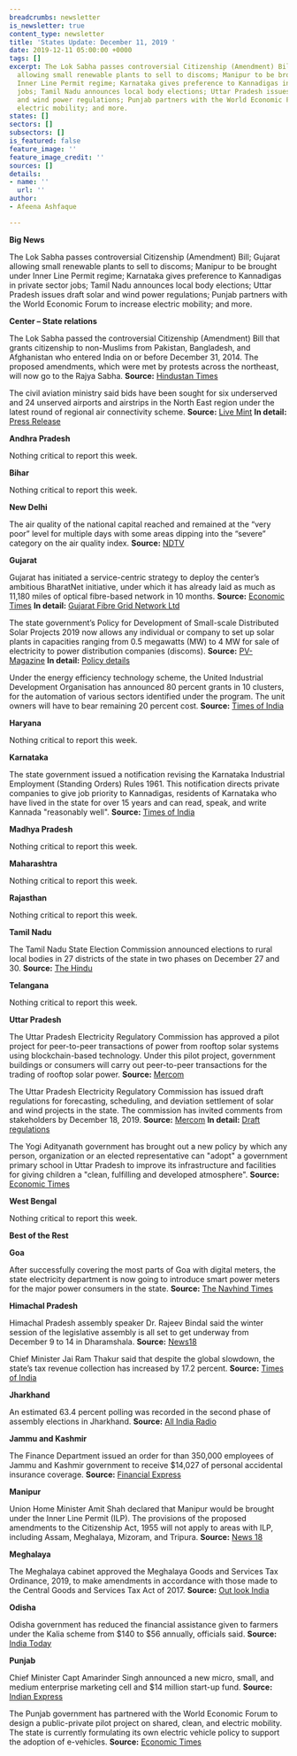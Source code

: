 ```yaml
---
breadcrumbs: newsletter
is_newsletter: true
content_type: newsletter
title: 'States Update: December 11, 2019 '
date: 2019-12-11 05:00:00 +0000
tags: []
excerpt: The Lok Sabha passes controversial Citizenship (Amendment) Bill; Gujarat
  allowing small renewable plants to sell to discoms; Manipur to be brought under
  Inner Line Permit regime; Karnataka gives preference to Kannadigas in private sector
  jobs; Tamil Nadu announces local body elections; Uttar Pradesh issues draft solar
  and wind power regulations; Punjab partners with the World Economic Forum to increase
  electric mobility; and more.
states: []
sectors: []
subsectors: []
is_featured: false
feature_image: ''
feature_image_credit: ''
sources: []
details:
- name: ''
  url: ''
author:
- Afeena Ashfaque

---
```

**Big News**

The Lok Sabha passes controversial Citizenship (Amendment) Bill; Gujarat allowing small renewable plants to sell to discoms; Manipur to be brought under Inner Line Permit regime; Karnataka gives preference to Kannadigas in private sector jobs; Tamil Nadu announces local body elections; Uttar Pradesh issues draft solar and wind power regulations; Punjab partners with the World Economic Forum to increase electric mobility; and more.

**Center – State relations**

The Lok Sabha passed the controversial Citizenship (Amendment) Bill that grants citizenship to non-Muslims from Pakistan, Bangladesh, and Afghanistan who entered India on or before December 31, 2014. The proposed amendments, which were met by protests across the northeast, will now go to the Rajya Sabha. **Source:** [Hindustan Times](https://www.hindustantimes.com/india-news/citizenship-bill-clears-lok-sabha-after-fierce-rights-debate/story-iW8bp1uexLNaStZvhwqwFN.html?utm_source=Unknown+List&utm_campaign=01742b31f8-EMAIL_CAMPAIGN_2019_09_30_02_41_COPY_01&utm_medium=email&utm_term=0_-01742b31f8-)

The civil aviation ministry said bids have been sought for six underserved and 24 unserved airports and airstrips in the North East region under the latest round of regional air connectivity scheme. **Source:** [Live Mint](https://www.livemint.com/news/india/udan-4-0-30-airports-airstrips-up-for-bidding-in-north-east-region-11575633665953.html) **In detail:** [Press Release](https://pib.gov.in/Pressreleaseshare.aspx?PRID=1595274)

**Andhra Pradesh**

Nothing critical to report this week.

**Bihar**

Nothing critical to report this week.

**New Delhi**

The air quality of the national capital reached and remained at the “very poor” level for multiple days with some areas dipping into the “severe” category on the air quality index. **Source:** [NDTV](https://www.ndtv.com/delhi-news/delhi-pollution-air-quality-very-poor-aqi-crosses-380-mark-2144823)

**Gujarat**

Gujarat has initiated a service-centric strategy to deploy the center’s ambitious BharatNet initiative, under which it has already laid as much as 11,180 miles of optical fibre-based network in 10 months. **Source:** [Economic Times](https://economictimes.indiatimes.com/industry/telecom/telecom-news/digital-india-gujarat-deploys-18000-kilometres-of-fibre-under-bharatnet-ii-initiative/articleshow/72429108.cms) **In detail:** [Gujarat Fibre Grid Network Ltd](https://dst.gujarat.gov.in/info-gfgnl.htm)

The state government’s Policy for Development of Small-scale Distributed Solar Projects 2019 now allows any individual or company to set up solar plants in capacities ranging from 0.5 megawatts (MW) to 4 MW for sale of electricity to power distribution companies (discoms). **Source:** [PV-Magazine](https://www.pv-magazine-india.com/2019/12/09/gujarat-notifies-guidelines-for-small-scale-distributed-solar-projects/) **In detail:** [Policy details](https://guj-epd.gujarat.gov.in/uploads/Policy_for_Devlopment_of_Small_Scale_Distributed_Solar_Projects-2019.pdf)

Under the energy efficiency technology scheme, the United Industrial Development Organisation has announced 80 percent grants in 10 clusters, for the automation of various sectors identified under the program. The unit owners will have to bear remaining 20 percent cost. **Source:** [Times of India](https://timesofindia.indiatimes.com/city/surat/80-unido-grant-for-energy-efficiency-in-industries/articleshowprint/72416394.cms)

**Haryana**

Nothing critical to report this week.

**Karnataka**

The state government issued a notification revising the Karnataka Industrial Employment (Standing Orders) Rules 1961. This notification directs private companies to give job priority to Kannadigas, residents of Karnataka who have lived in the state for over 15 years and can read, speak, and write Kannada "reasonably well". **Source:** [Times of India](https://timesofindia.indiatimes.com/city/bengaluru/karnataka-govt-amends-rules-to-give-kannadigas-priority-in-private-sector-jobs/articleshowprint/72418630.cms)

**Madhya Pradesh**

Nothing critical to report this week.

**Maharashtra**

Nothing critical to report this week.

**Rajasthan**

Nothing critical to report this week.

**Tamil Nadu**

The Tamil Nadu State Election Commission announced elections to rural local bodies in 27 districts of the state in two phases on December 27 and 30. **Source:** [The Hindu](https://www.thehindu.com/news/national/tamil-nadu/elections-in-27-districts-to-be-held-on-december-27-30/article30233642.ece)

**Telangana**

Nothing critical to report this week.

**Uttar Pradesh**

The Uttar Pradesh Electricity Regulatory Commission has approved a pilot project for peer-to-peer transactions of power from rooftop solar systems using blockchain-based technology. Under this pilot project, government buildings or consumers will carry out peer-to-peer transactions for the trading of rooftop solar power. **Source:** [Mercom](https://mercomindia.com/uttar-pradesh-blockchain-trading-rooftop-solar/)

The Uttar Pradesh Electricity Regulatory Commission has issued draft regulations for forecasting, scheduling, and deviation settlement of solar and wind projects in the state. The commission has invited comments from stakeholders by December 18, 2019. **Source:** [Mercom](https://mercomindia.com/uttar-pradesh-releases-draft-guidelines-solar-wind/) **In detail:** [Draft regulations](http://uperc.org/App_File/ABT(Solar&Wind)2018Regulation-pdf1228201875919PM.pdf)

The Yogi Adityanath government has brought out a new policy by which any person, organization or an elected representative can "adopt" a government primary school in Uttar Pradesh to improve its infrastructure and facilities for giving children a "clean, fulfilling and developed atmosphere". **Source:** [Economic Times](https://economictimes.indiatimes.com/news/politics-and-nation/in-uttar-pradesh-you-can-now-adopt-a-government-primary-school/articleshow/72369982.cms)

**West Bengal**

Nothing critical to report this week.

**Best of the Rest**

**Goa**

After successfully covering the most parts of Goa with digital meters, the state electricity department is now going to introduce smart power meters for the major power consumers in the state. **Source:** [The Navhind Times](http://www.navhindtimes.in/now-smart-meters-for-major-power-consumers-in-state/)

**Himachal Pradesh**

Himachal Pradesh assembly speaker Dr. Rajeev Bindal said the winter session of the legislative assembly is all set to get underway from December 9 to 14 in Dharamshala. **Source:** [News18](https://www.news18.com/news/india/himachal-pradesh-set-for-six-day-winter-aession-in-dharamshala-from-monday-2416517.html)

Chief Minister Jai Ram Thakur said that despite the global slowdown, the state’s tax revenue collection has increased by 17.2 percent. **Source:** [Times of India](https://timesofindia.indiatimes.com/city/shimla/hps-tax-collection-increased-by-17-2-thakur/articleshow/72421192.cms)

**Jharkhand**

An estimated 63.4 percent polling was recorded in the second phase of assembly elections in Jharkhand. **Source:** [All India Radio](http://newsonair.com/Main-News-Details.aspx?id=375706)

**Jammu and Kashmir**

The Finance Department issued an order for than 350,000 employees of Jammu and Kashmir government to receive $14,027 of personal accidental insurance coverage. **Source:** [Financial Express](https://www.financialexpress.com/money/insurance/jammu-and-kashmir-3-5-lakh-govt-employees-get-rs-10-lakh-accident-insurance-cover/1783462/)

**Manipur**

Union Home Minister Amit Shah declared that Manipur would be brought under the Inner Line Permit (ILP). The provisions of the proposed amendments to the Citizenship Act, 1955 will not apply to areas with ILP, including Assam, Meghalaya, Mizoram, and Tripura. **Source:** [News 18](https://www.news18.com/news/india/manipur-will-be-brought-under-inner-line-permit-regime-says-amit-shah-2418211.html)

**Meghalaya**

The Meghalaya cabinet approved the Meghalaya Goods and Services Tax Ordinance, 2019, to make amendments in accordance with those made to the Central Goods and Services Tax Act of 2017. **Source:** [Out look India](https://www.outlookindia.com/newsscroll/meghalaya-cabinet-approves-gst-ordinance/1676108)

**Odisha**

Odisha government has reduced the financial assistance given to farmers under the Kalia scheme from $140 to $56 annually, officials said. **Source:** [India Today](https://www.indiatoday.in/india/story/odisha-reduces-kalia-assistance-pm-kisan-farmers-agriculture-1626259-2019-12-07)

**Punjab**

Chief Minister Capt Amarinder Singh announced a new micro, small, and medium enterprise marketing cell and $14 million start-up fund. **Source:** [Indian Express](https://indianexpress.com/article/india/amarinder-singh-spreads-red-carpet-for-msmes-new-units-need-no-clearance-from-govt-for-3-years-special-marketing-cell-6154995/)

The Punjab government has partnered with the World Economic Forum to design a public-private pilot project on shared, clean, and electric mobility. The state is currently formulating its own electric vehicle policy to support the adoption of e-vehicles. **Source:** [Economic Times](https://auto.economictimes.indiatimes.com/news/industry/punjab-partners-with-wef-for-e-mobility/72366123)
